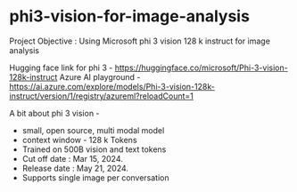 # phi3-vision-for-image-analysis

Project Objective : Using Microsoft phi 3 vision 128 k instruct for image analysis

Hugging face link for phi 3 - https://huggingface.co/microsoft/Phi-3-vision-128k-instruct
Azure AI playground - https://ai.azure.com/explore/models/Phi-3-vision-128k-instruct/version/1/registry/azureml?reloadCount=1

A bit about phi 3 vision -
- small, open source, multi modal model 
- context window - 128 k Tokens
- Trained on 500B vision and text tokens
- Cut off date : Mar 15, 2024.
- Release date : May 21, 2024.
- Supports single image per conversation
